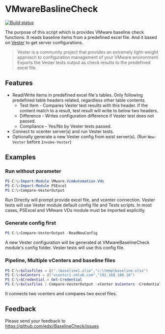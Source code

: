 # VMwareBaslineCheck

[![Build status](https://ci.appveyor.com/api/projects/status/p778wr2eg3hvmcoc?svg=true)](https://ci.appveyor.com/project/edxi/vmwarebaslinecheck)

The purpose of this script which is provides VMware baseline check functions.
It reads baseline items from a predefined excel file. And it based on [Vester](https://github.com/WahlNetwork/Vester) to get server configurations.
> Vester is a community project that provides an extremely light-weight approach to configuration management of your VMware environment.
Exports the Vester tests output as check results to the predefined excel file.

## Features

* Read/Write items in predefined excel file's tables. Only following predefined table headers related, regardless other table contents.
  * Test Item - Compares Vester test results with this header. If the content match to a result, test result will write to below two headers.
  * Difference - Writes configuration difference if Vester test does not passed.
  * Compliance - Yes/No by Vester tests passed.
* Connect to vcenter server(s) and run Vester tests.
* Optionally generate a new Vester config from exist server(s). (Run `New-Vester` before `Invoke-Vester`)

## Examples

### Run without parameter

```powershell
PS C:\>Import-Module VMware.VimAutomation.Vds
PS C:\>Import-Module PSExcel
PS C:\>Compare-VesterOutput
```

Run Directly will prompt provide excel file, and vcenter connection.
Vester tests will use Vester module default config file and Tests scripts.
In most cases, PSExcel and VMware VDs module must be imported explicitly.

### Generate config first

```powershell
PS C:\>Compare-VesterOutput -ReadNewConfig
```

A new Vester configuration will be generated at VMwareBaselineCheck module's config folder.
Vester tests will use this config file.

### Pipeline, Multiple vCenters and baseline files

```powershell
PS C:\>$xlsxfiles = @(".\baseline1.xlsx","c:\temp\baseline.xlsx")
PS C:\>$vCenters = @("vcenter1.vmlab.com","192.168.100.10")
PS C:\>$Credential = Get-Credential
PS C:\>$xlsxfiles | Compare-VesterOutput -vCenter $vCenters -Credential $Credential -Test ".\Tests"
```

It connects two vcenters and compares two excel files.

## Feedback

Please send your feedback to <https://github.com/edxi/BaselineCheck/issues>